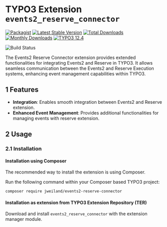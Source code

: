 # TYPO3 Extension `events2_reserve_connector`

[![Packagist][packagist-logo-stable]][extension-packagist-url]
[![Latest Stable Version][extension-build-shield]](https://packagist.org/packages/jweiland/events2-reserve-connector)
[![Total Downloads][extension-downloads-badge]][extension-packagist-url]
[![Monthly Downloads][extension-monthly-downloads]][extension-packagist-url]
[![TYPO3 12.4][TYPO3-shield]][TYPO3-12-url]

![Build Status](https://github.com/jweiland-net/events2_reserve_connector/actions/workflows/typo3_12.yml/badge.svg)

The Events2 Reserve Connector extension provides extended functionalities for
integrating Events2 and Reserve in TYPO3. It allows seamless communication
between the Events2 and Reserve Execution systems, enhancing event management
capabilities within TYPO3.

## 1 Features

* **Integration**: Enables smooth integration between Events2 and Reserve
  extension.
* **Enhanced Event Management**: Provides additional functionalities for
  managing events with reserve extension.

## 2 Usage

### 2.1 Installation

#### Installation using Composer

The recommended way to install the extension is using Composer.

Run the following command within your Composer based TYPO3 project:

```console
composer require jweiland/events2-reserve-connector
```

#### Installation as extension from TYPO3 Extension Repository (TER)

Download and install `events2_reserve_connector` with the extension manager
module.

<!-- MARKDOWN LINKS & IMAGES -->

[extension-build-shield]: https://poser.pugx.org/jweiland/events2-reserve-connector/v/stable.svg?style=for-the-badge

[extension-downloads-badge]: https://poser.pugx.org/jweiland/events2-reserve-connector/d/total.svg?style=for-the-badge

[extension-monthly-downloads]: https://poser.pugx.org/jweiland/events2-reserve-connector/d/monthly?style=for-the-badge

[extension-ter-url]: https://extensions.typo3.org/extension/events2-reserve-connector/

[extension-packagist-url]: https://packagist.org/packages/jweiland/events2-reserve-connector/

[packagist-logo-stable]: https://img.shields.io/badge/--grey.svg?style=for-the-badge&logo=packagist&logoColor=white

[TYPO3-12-url]: https://get.typo3.org/version/12

[TYPO3-shield]: https://img.shields.io/badge/TYPO3-12.4-green.svg?style=for-the-badge&logo=typo3
